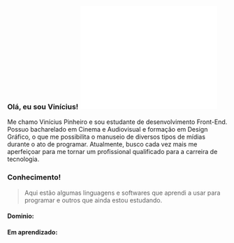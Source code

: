 ### Olá, eu sou Vinícius! <img src="img/giphy.webp">
Me chamo Vinícius Pinheiro e sou estudante de desenvolvimento Front-End. Possuo bacharelado em Cinema e Audiovisual e formação em Design Gráfico, o que me possibilita o manuseio de diversos tipos de mídias durante o ato de programar. Atualmente, busco cada vez mais me aperfeiçoar para me tornar um profissional qualificado para a carreira de tecnologia.

### Conhecimento!
>Aqui estão algumas linguagens e softwares que aprendi a usar para programar e outros que ainda estou estudando.

#### Dominio:


#### Em aprendizado:


<!--
**Vi-Pinheiro/vi-pinheiro** is a ✨ _special_ ✨ repository because its `README.md` (this file) appears on your GitHub profile.

Here are some ideas to get you started:

- 🔭 I’m currently working on ...
- 🌱 I’m currently learning ...
- 👯 I’m looking to collaborate on ...
- 🤔 I’m looking for help with ...
- 💬 Ask me about ...
- 📫 How to reach me: ...
- 😄 Pronouns: ...
- ⚡ Fun fact: ...
-->
